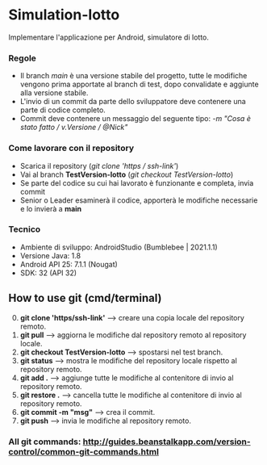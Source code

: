 # Simulation-lotto
Implementare l'applicazione per Android, simulatore di lotto.
### Regole
 - Il branch *main* è una versione stabile del progetto, tutte le modifiche vengono prima apportate al branch di test, dopo convalidate e aggiunte alla versione stabile.
 - L'invio di un commit da parte dello sviluppatore deve contenere una parte di codice completo.
 - Commit deve contenere un messaggio del seguente tipo: *-m "Cosa è stato fatto / v.Versione / @Nick"*
### Come lavorare con il repository
- Scarica il repository (*git clone 'https / ssh-link'*)
- Vai al branch **TestVersion-lotto** (*git checkout TestVersion-lotto*)
- Se parte del codice su cui hai lavorato è funzionante e completa, invia commit
- Senior o Leader esaminerà il codice, apporterà le modifiche necessarie e lo invierà a **main**
### Tecnico
 - Ambiente di sviluppo: AndroidStudio (Bumblebee | 2021.1.1)
 - Versione Java: 1.8
 - Android API 25: 7.1.1 (Nougat) 
 - SDK: 32 (API 32)
## How to use git (cmd/terminal)
0) **git clone 'https/ssh-link'** --> creare una copia locale del repository remoto.
1) **git pull** --> aggiorna le modifiche dal repository remoto al repository locale.
2) **git checkout TestVersion-lotto** --> spostarsi nel test branch.
3) **git status** --> mostra le modifiche del repository locale rispetto al repository remoto.
4) **git add .** --> aggiunge tutte le modifiche al contenitore di invio al repository remoto.
5) **git restore .** --> cancella tutte le modifiche al contenitore di invio al repository remoto.
6) **git commit -m "msg"** --> crea il commit.
7) **git push** --> invia le modifiche al repository remoto.
### All git commands: http://guides.beanstalkapp.com/version-control/common-git-commands.html